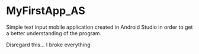 # MyFirstApp_AS
Simple text input mobile application created in Android Studio in order to get a better understanding of the program.


Disregard this... I broke everything

